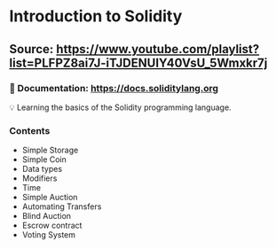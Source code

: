 # Introduction to Solidity

## Source: https://www.youtube.com/playlist?list=PLFPZ8ai7J-iTJDENUIY40VsU_5Wmxkr7j

### 📁 Documentation: https://docs.soliditylang.org

💡 Learning the basics of the Solidity programming language.

### Contents

* Simple Storage
* Simple Coin
* Data types 
* Modifiers
* Time
* Simple Auction
* Automating Transfers
* Blind Auction
* Escrow contract
* Voting System